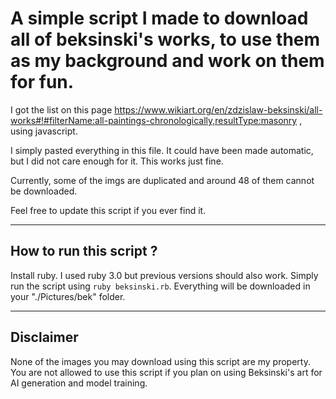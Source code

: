 # A simple script I made to download all of beksinski's works, to use them as my background and work on them for fun.

I got the list on this page https://www.wikiart.org/en/zdzislaw-beksinski/all-works#!#filterName:all-paintings-chronologically,resultType:masonry , using javascript.

I simply pasted everything in this file. It could have been made automatic, but I did not care enough for it. This works just fine.

Currently, some of the imgs are duplicated and around 48 of them cannot be downloaded.

Feel free to update this script if you ever find it.

--------------------
## How to run this script ?

Install ruby. I used ruby 3.0 but previous versions should also work.
Simply run the script using `ruby beksinski.rb`. Everything will be downloaded in your "./Pictures/bek" folder.


--------------------
## Disclaimer 

None of the images you may download using this script are my property. You are not allowed to use this script if you plan on using Beksinski's art for AI generation and model training.
